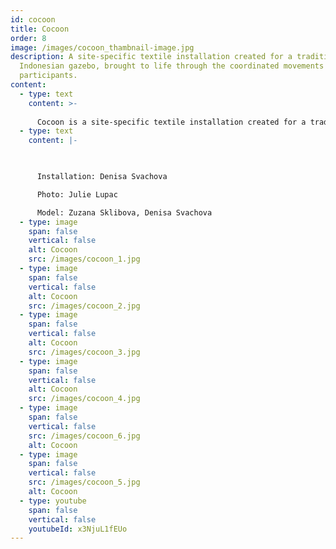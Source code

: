 ```yaml
---
id: cocoon
title: Cocoon
order: 8
image: /images/cocoon_thambnail-image.jpg
description: A site-specific textile installation created for a traditional
  Indonesian gazebo, brought to life through the coordinated movements of two
  participants.
content:
  - type: text
    content: >-
      
      Cocoon is a site-specific textile installation created for a traditional Indonesian gazebo called pendopo. The piece comes to life through the interaction of two participants, who generate a spatial composition by wrapping and unwrapping fabric around themselves and the pendopo's pillars. One participant sits in the center, hidden and wrapped in fabric on a wheeled object, while the other winds the fabric around themselves and pulls the object to one side, prompting the seated participant to emerge and unravel. This performance unfolds like a ritual, held privately in a pendopo at my friends' home with Julie Lupac in Yogyakarta in 2016.
  - type: text
    content: |-
      


      Installation: Denisa Svachova

      Photo: Julie Lupac

      Model: Zuzana Sklibova, Denisa Svachova
  - type: image
    span: false
    vertical: false
    alt: Cocoon
    src: /images/cocoon_1.jpg
  - type: image
    span: false
    vertical: false
    alt: Cocoon
    src: /images/cocoon_2.jpg
  - type: image
    span: false
    vertical: false
    alt: Cocoon
    src: /images/cocoon_3.jpg
  - type: image
    span: false
    vertical: false
    alt: Cocoon
    src: /images/cocoon_4.jpg
  - type: image
    span: false
    vertical: false
    src: /images/cocoon_6.jpg
    alt: Cocoon
  - type: image
    span: false
    vertical: false
    src: /images/cocoon_5.jpg
    alt: Cocoon
  - type: youtube
    span: false
    vertical: false
    youtubeId: x3NjuL1fEUo
---
```

